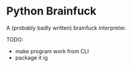 # Python Brainfuck

A (probably badly written) brainfuck interpreter.

TODO:
 - make program work from CLI 
 - package it ig 